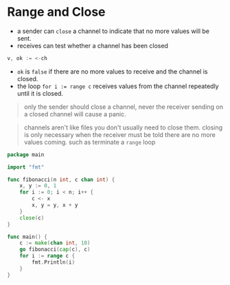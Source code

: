 # Range and Close

- a sender can `close` a channel to indicate that no more values will be sent.
- receives can test whether a channel has been closed

```go
v, ok := <-ch
```

- `ok` is `false` if there are no more values to receive and the channel is closed.
- the loop `for i := range c` receives values from the channel repeatedly until it is closed.

> only the sender should close a channel, never the receiver
> sending on a closed channel will cause a panic.

> channels aren't like files
> you don't usually need to close them.
> closing is only necessary when the receiver must be told there are no more values coming.
> such as terminate a `range` loop

```go
package main

import "fmt"

func fibonacci(n int, c chan int) {
	x, y := 0, 1
	for i := 0; i < n; i++ {
		c <- x
		x, y = y, x + y
	}
	close(c)
}

func main() {
	c := make(chan int, 10)
	go fibonacci(cap(c), c)
	for i := range c {
		fmt.Println(i)
	}
}
```
